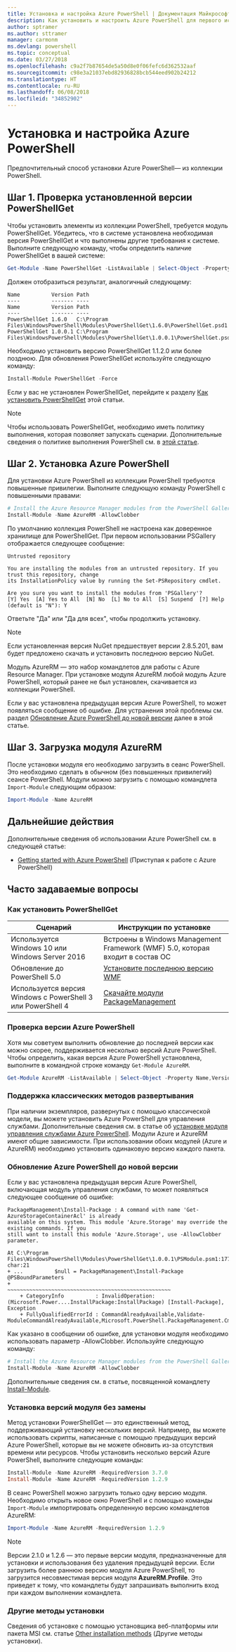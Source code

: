 ```yaml
---
title: Установка и настройка Azure PowerShell | Документация Майкрософт
description: Как установить и настроить Azure PowerShell для первого использования.
author: sptramer
ms.author: sttramer
manager: carmonm
ms.devlang: powershell
ms.topic: conceptual
ms.date: 03/27/2018
ms.openlocfilehash: c9a2f7b87654de5a50d8e0f06fefc6d362532aaf
ms.sourcegitcommit: c98e3a21037ebd82936828bcb544eed902b24212
ms.translationtype: HT
ms.contentlocale: ru-RU
ms.lasthandoff: 06/08/2018
ms.locfileid: "34852902"
---
```

# <a name="install-and-configure-azure-powershell"></a>Установка и настройка Azure PowerShell

Предпочтительный способ установки Azure PowerShell— из коллекции PowerShell.

## <a name="step-1-install-powershellget"></a>Шаг 1. Проверка установленной версии PowerShellGet

Чтобы установить элементы из коллекции PowerShell, требуется модуль PowerShellGet. Убедитесь, что в системе установлена необходимая версия PowerShellGet и что выполнены другие требования к системе. Выполните следующую команду, чтобы определить наличие PowerShellGet в вашей системе:

```powershell
Get-Module -Name PowerShellGet -ListAvailable | Select-Object -Property Name,Version,Path
```

Должен отобразиться результат, аналогичный следующему:

```Output
Name          Version Path
----          ------- ----
Name          Version Path
----          ------- ----
PowerShellGet 1.6.0   C:\Program Files\WindowsPowerShell\Modules\PowerShellGet\1.6.0\PowerShellGet.psd1
PowerShellGet 1.0.0.1 C:\Program Files\WindowsPowerShell\Modules\PowerShellGet\1.0.0.1\PowerShellGet.psd1
```

Необходимо установить версию PowerShellGet 1.1.2.0 или более позднюю. Для обновления PowerShellGet используйте следующую команду:

```powershell
Install-Module PowerShellGet -Force
```

Если у вас не установлен PowerShellGet, перейдите к разделу [Как установить PowerShellGet](#how-to-get-powershellget) этой статьи.

> [!NOTE]
> Чтобы использовать PowerShellGet, необходимо иметь политику выполнения, которая позволяет запускать сценарии. Дополнительные сведения о политике выполнения PowerShell см. в [этой статье](/powershell/module/microsoft.powershell.core/about/about_execution_policies).

## <a name="step-2-install-azure-powershell"></a>Шаг 2. Установка Azure PowerShell

Для установки Azure PowerShell из коллекции PowerShell требуются повышенные привилегии. Выполните следующую команду PowerShell с повышенными правами:

```powershell
# Install the Azure Resource Manager modules from the PowerShell Gallery
Install-Module -Name AzureRM -AllowClobber
```

По умолчанию коллекция PowerShell не настроена как доверенное хранилище для PowerShellGet. При первом использовании PSGallery отображается следующее сообщение:

```Output
Untrusted repository

You are installing the modules from an untrusted repository. If you trust this repository, change
its InstallationPolicy value by running the Set-PSRepository cmdlet.

Are you sure you want to install the modules from 'PSGallery'?
[Y] Yes  [A] Yes to All  [N] No  [L] No to All  [S] Suspend  [?] Help (default is "N"): Y
```

Ответьте "Да" или "Да для всех", чтобы продолжить установку.

> [!NOTE]
> Если установленная версия NuGet предшествует версии 2.8.5.201, вам будет предложено скачать и установить последнюю версию NuGet.

Модуль AzureRM — это набор командлетов для работы с Azure Resource Manager.  При установке модуля AzureRM любой модуль Azure PowerShell, который ранее не был установлен, скачивается из коллекции PowerShell.

Если у вас установлена предыдущая версия Azure PowerShell, то может появляться сообщение об ошибке. Для устранения этой проблемы см. раздел [Обновление Azure PowerShell до новой версии](#update-azps) далее в этой статье.

## <a name="step-3-load-the-azurerm-module"></a>Шаг 3. Загрузка модуля AzureRM
После установки модуля его необходимо загрузить в сеанс PowerShell. Это необходимо сделать в обычном (без повышенных привилегий) сеансе PowerShell. Модули можно загрузить с помощью командлета `Import-Module` следующим образом:

```powershell
Import-Module -Name AzureRM
```

## <a name="next-steps"></a>Дальнейшие действия

Дополнительные сведения об использовании Azure PowerShell см. в следующей статье:

* [Getting started with Azure PowerShell](get-started-azureps.md) (Приступая к работе с Azure PowerShell)

## <a name="frequently-asked-questions"></a>Часто задаваемые вопросы

### <a name="how-to-get-powershellget"></a>Как установить PowerShellGet

|Сценарий|Инструкции по установке|
|---|---|
|Используется Windows 10 или Windows Server 2016|Встроены в Windows Management Framework (WMF) 5.0, которая входит в состав ОС|
|Обновление до PowerShell 5.0|[Установите последнюю версию WMF](https://www.microsoft.com/en-us/download/details.aspx?id=54616)|
|Используется версия Windows с PowerShell 3 или PowerShell 4|[Скачайте модули PackageManagement](http://go.microsoft.com/fwlink/?LinkID=746217)|

<a id="helpmechoose"></a>
### <a name="checking-the-version-of-azure-powershell"></a>Проверка версии Azure PowerShell

Хотя мы советуем выполнить обновление до последней версии как можно скорее, поддерживается несколько версий Azure PowerShell. Чтобы определить, какая версия Azure PowerShell установлена, выполните в командной строке команду `Get-Module AzureRM`.

```powershell
Get-Module AzureRM -ListAvailable | Select-Object -Property Name,Version,Path
```

### <a name="support-for-classic-deployment-methods"></a>Поддержка классических методов развертывания

При наличии экземпляров, развернутых с помощью классической модели, вы можете установить Azure PowerShell для управления службами. Дополнительные сведения см. в статье об [установке модуля управления службами Azure PowerShell](/powershell/azure/servicemanagement/install-azure-ps). Модули Azure и AzureRM имеют общие зависимости. При использовании обоих модулей (Azure и AzureRM) необходимо установить одинаковую версию каждого пакета.

### <a id="update-azps"></a>Обновление Azure PowerShell до новой версии

Если у вас установлена предыдущая версия Azure PowerShell, включающая модуль управления службами, то может появляться следующее сообщение об ошибке:

```Output
PackageManagement\Install-Package : A command with name 'Get-AzureStorageContainerAcl' is already
available on this system. This module 'Azure.Storage' may override the existing commands. If you
still want to install this module 'Azure.Storage', use -AllowClobber parameter.

At C:\Program Files\WindowsPowerShell\Modules\PowerShellGet\1.0.0.1\PSModule.psm1:1772 char:21
+ ...          $null = PackageManagement\Install-Package @PSBoundParameters
+                      ~~~~~~~~~~~~~~~~~~~~~~~~~~~~~~~~~~~~~~~~~~~~~~~~~~~~
    + CategoryInfo          : InvalidOperation: (Microsoft.Power....InstallPackage:InstallPackage) [Install-Package], Exception
    + FullyQualifiedErrorId : CommandAlreadyAvailable,Validate-ModuleCommandAlreadyAvailable,Microsoft.PowerShell.PackageManagement.Cmdlets.InstallPackage
```

Как указано в сообщении об ошибке, для установки модуля необходимо использовать параметр -AllowClobber. Используйте следующую команду:

```powershell
# Install the Azure Resource Manager modules from the PowerShell Gallery
Install-Module -Name AzureRM -AllowClobber
```

Дополнительные сведения см. в статье, посвященной командлету [Install-Module](https://msdn.microsoft.com/powershell/reference/5.1/PowerShellGet/install-module).

### <a name="installing-module-versions-side-by-side"></a>Установка версий модуля без замены

Метод установки PowerShellGet — это единственный метод, поддерживающий установку нескольких версий. Например, вы можете использовать скрипты, написанные с помощью предыдущих версий Azure PowerShell, которые вы не можете обновить из-за отсутствия времени или ресурсов. Чтобы установить несколько версий Azure PowerShell, выполните следующие команды:

```powershell
Install-Module -Name AzureRM -RequiredVersion 3.7.0
Install-Module -Name AzureRM -RequiredVersion 1.2.9
```

В сеанс PowerShell можно загрузить только одну версию модуля. Необходимо открыть новое окно PowerShell и с помощью команды `Import-Module` импортировать определенную версию командлетов AzureRM:

```powershell
Import-Module -Name AzureRM -RequiredVersion 1.2.9
```

> [!NOTE]
> Версии 2.1.0 и 1.2.6 — это первые версии модуля, предназначенные для установки и использования без удаления предыдущей версии. Если загрузить более раннюю версию модуля Azure PowerShell, то загрузится несовместимая версия модуля **AzureRM.Profile**. Это приведет к тому, что командлеты будут запрашивать выполнить вход при каждом выполнении командлета.

### <a name="other-installation-methods"></a>Другие методы установки

Сведения об установке с помощью установщика веб-платформы или пакета MSI см. статье [Other installation methods](other-install.md) (Другие методы установки).
